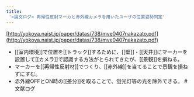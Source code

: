 ```yaml
---
title:
 '<論文ログ> 再帰性反射マーカと赤外線カメラを用いたユーザの位置姿勢同定'
---
```


[http://yokoya.naist.jp/paper/datas/738/mve0407nakazato.pdf](http://yokoya.naist.jp/paper/datas/738/mve0407nakazato.pdf)
- [[室内環境]]で位置を[[トラック]]するために、[[壁]]・[[天井]]にマーカーを設置して[[カメラ]]で認識する方法がとられてきたが、[[景観]]を損ねる。
- マーカーを[[再帰性反射材]]でつくり、[[赤外線]]を当てることで景観を損ねずにすむ。
- 赤外線OFFとON時の[[差分]]を取ることで、蛍光灯等の光を除外できる。
#文献ログ
